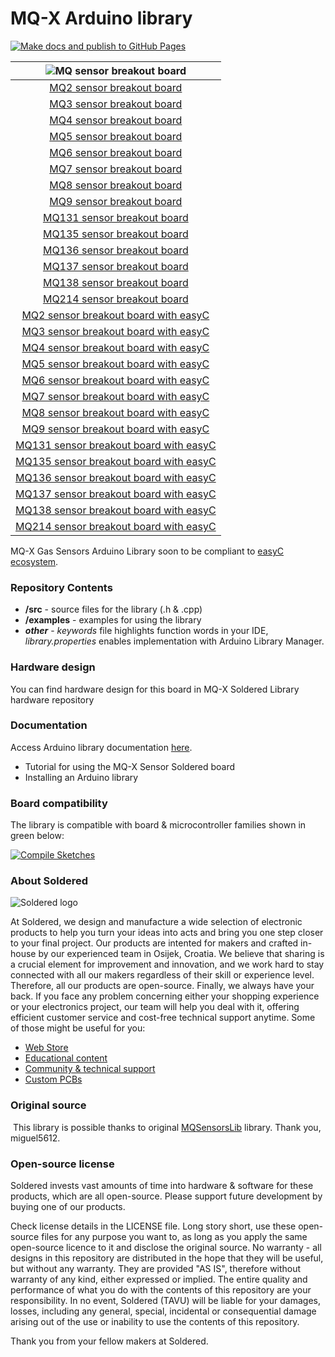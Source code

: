 # MQ-X Arduino library

[![Make docs and publish to GitHub Pages](https://github.com/e-radionicacom/Soldered-MQ-Sensor-Arduino-Library/actions/workflows/make_docs.yml/badge.svg?branch=dev)](https://github.com/e-radionicacom/Soldered-MQ-Sensor-Arduino-Library/actions/workflows/make_docs.yml)

| ![MQ sensor breakout board](https://upload.wikimedia.org/wikipedia/commons/8/8f/Example_image.svg) |
| :---------------------------------------------------------------------------------------------: |
| [MQ2 sensor breakout board](https://www.solde.red/333102)                                                            |
| [MQ3 sensor breakout board](https://www.solde.red/333103)                                                            |
| [MQ4 sensor breakout board](https://www.solde.red/333104)                                                            |
| [MQ5 sensor breakout board](https://www.solde.red/333105)                                                            |
| [MQ6 sensor breakout board](https://www.solde.red/333106)                                                            |
| [MQ7 sensor breakout board](https://www.solde.red/333107)                                                            |
| [MQ8 sensor breakout board](https://www.solde.red/333108)                                                            |
| [MQ9 sensor breakout board](https://www.solde.red/333109)                                                            |
| [MQ131 sensor breakout board](https://www.solde.red/333110)                                                            |
| [MQ135 sensor breakout board](https://www.solde.red/333111)                                                            |
| [MQ136 sensor breakout board](https://www.solde.red/333112)                                                            |
| [MQ137 sensor breakout board](https://www.solde.red/333113)                                                            |
| [MQ138 sensor breakout board](https://www.solde.red/333114)                                                            |
| [MQ214 sensor breakout board](https://www.solde.red/333115)                                                            |
| [MQ2 sensor breakout board with easyC](https://www.solde.red/333116)                                                            |
| [MQ3 sensor breakout board with easyC](https://www.solde.red/333117)                                                            |
| [MQ4 sensor breakout board with easyC](https://www.solde.red/333118)                                                            |
| [MQ5 sensor breakout board with easyC](https://www.solde.red/333119)                                                            |
| [MQ6 sensor breakout board with easyC](https://www.solde.red/333120)                                                            |
| [MQ7 sensor breakout board with easyC](https://www.solde.red/333121)                                                            |
| [MQ8 sensor breakout board with easyC](https://www.solde.red/333122)                                                            |
| [MQ9 sensor breakout board with easyC](https://www.solde.red/333123)                                                            |
| [MQ131 sensor breakout board with easyC](https://www.solde.red/333124)                                                            |
| [MQ135 sensor breakout board with easyC](https://www.solde.red/333125)                                                            |
| [MQ136 sensor breakout board with easyC](https://www.solde.red/333126)                                                            |
| [MQ137 sensor breakout board with easyC](https://www.solde.red/333127)                                                            |
| [MQ138 sensor breakout board with easyC](https://www.solde.red/333128)                                                            |
| [MQ214 sensor breakout board with easyC](https://www.solde.red/333129)                                                            |

MQ-X Gas Sensors Arduino Library soon to be compliant to [easyC ecosystem](https://www.soldered.com/easyC). 

### Repository Contents
- **/src** - source files for the library (.h & .cpp)
- **/examples** - examples for using the library
- ***other*** - *keywords* file highlights function words in your IDE, *library.properties* enables implementation with Arduino Library Manager.

### Hardware design
You can find hardware design for this board in MQ-X Soldered Library hardware repository

### Documentation

Access Arduino library documentation [here](https://e-radionicacom.github.io/Soldered-MQ-Sensor-Arduino-Library/).

- Tutorial for using the MQ-X Sensor Soldered board
- Installing an Arduino library

### Board compatibility

The library is compatible with board & microcontroller families shown in green below: 

[![Compile Sketches](http://github-actions.40ants.com/e-radionicacom/Soldered-MQ-Sensor-Arduino-Library/matrix.svg?branch=dev&only=Compile%20Sketches)](https://github.com/e-radionicacom/Soldered-MQ-Sensor-Arduino-Library/actions/workflows/compile_test.yml)

### About Soldered
![Soldered logo](https://raw.githubusercontent.com/e-radionicacom/Soldered-MQ-Sensor-Arduino-Library/dev/extras/Logo%20horizontal-2.svg)

At Soldered, we design and manufacture a wide selection of electronic products to help you turn your ideas into acts and bring you one step closer to your final project. Our products are intented for makers and crafted in-house by our experienced team in Osijek, Croatia. We believe that sharing is a crucial element for improvement and innovation, and we work hard to stay connected with all our makers regardless of their skill or experience level. Therefore, all our products are open-source. Finally, we always have your back. If you face any problem concerning either your shopping experience or your electronics project, our team will help you deal with it, offering efficient customer service and cost-free technical support anytime. Some of those might be useful for you:

- [Web Store](https://www.soldered.com)
- [Educational content](https://learn.soldered.com)
- [Community & technical support](https://community.soldered.com)
- [Custom PCBs](https://pcb.soldered.com)


### Original source
​
This library is possible thanks to original [MQSensorsLib](https://github.com/miguel5612/MQSensorsLib) library. Thank you, miguel5612. 


### Open-source license
Soldered invests vast amounts of time into hardware & software for these products, which are all open-source. Please support future development by buying one of our products. 

Check license details in the LICENSE file. Long story short, use these open-source files for any purpose you want to, as long as you apply the same open-source licence to it and disclose the original source. No warranty - all designs in this repository are distributed in the hope that they will be useful, but without any warranty. They are provided "AS IS", therefore without warranty of any kind, either expressed or implied. The entire quality and performance of what you do with the contents of this repository are your responsibility. In no event, Soldered (TAVU) will be liable for your damages, losses, including any general, special, incidental or consequential damage arising out of the use or inability to use the contents of this repository. 

Thank you from your fellow makers at Soldered.

